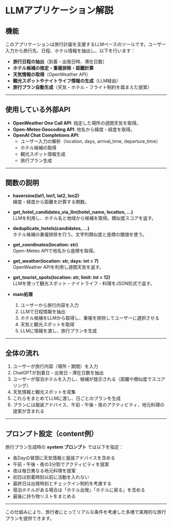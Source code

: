 # LLMアプリケーション解説

## 機能
このアプリケーションは旅行計画を支援するLLMベースのツールです。ユーザー入力から旅行先、日程、ホテル情報を抽出し、以下を行います：
- **旅行日程の抽出**（到着・出発日時、滞在日数）
- **ホテル候補の推定・重複排除・距離計算**
- **天気情報の取得**（OpenWeather API）
- **観光スポットやナイトライフ情報の生成**（LLM経由）
- **旅行プラン自動生成**（天気・ホテル・フライト制約を踏まえた提案）

---

## 使用している外部API
- **OpenWeather One Call API**: 指定した場所の週間天気を取得。
- **Open-Meteo Geocoding API**: 地名から緯度・経度を取得。
- **OpenAI Chat Completions API**:  
  - ユーザー入力の解析（location, days, arrival_time, departure_time）  
  - ホテル候補の取得  
  - 観光スポット情報生成  
  - 旅行プラン生成  

---

## 関数の説明
- **haversine(lat1, lon1, lat2, lon2)**  
  緯度・経度から距離を計算する関数。

- **get_hotel_candidates_via_llm(hotel_name, location, …)**  
  LLMを利用し、ホテル名と地域から候補を取得。類似度スコアを返す。

- **deduplicate_hotels(candidates, …)**  
  ホテル候補の重複排除を行う。文字列類似度と座標の閾値を使う。

- **get_coordinates(location: str)**  
  Open-Meteo APIで地名から座標を取得。

- **get_weather(location: str, days: int = 7)**  
  OpenWeather APIを利用し週間天気を返す。

- **get_tourist_spots(location: str, limit: int = 12)**  
  LLMを使って観光スポット・ナイトライフ・料理をJSON形式で返す。

- **main処理**  
  1. ユーザーから旅行内容を入力  
  2. LLMで日程情報を抽出  
  3. ホテル候補をLLMから取得し、重複を排除してユーザーに選択させる  
  4. 天気と観光スポットを取得  
  5. LLMに情報を渡し、旅行プランを生成  

---

## 全体の流れ
1. ユーザーが旅行内容（場所・期間）を入力  
2. ChatGPTが到着日・出発日・滞在日数を抽出  
3. ユーザーが宿泊ホテルを入力し、候補が提示される（距離や類似度でスコアリング）  
4. 天気情報と観光スポットを収集  
5. これらをまとめてLLMに渡し、日ごとのプランを生成  
6. プランには服装アドバイス、午前・午後・夜のアクティビティ、地元料理の提案が含まれる  

---

## プロンプト設定（content例）
旅行プラン生成時の **system プロンプト** では以下を指定：  
- 各Dayの冒頭に天気情報と服装アドバイスを含める  
- 午前・午後・夜の3分割でアクティビティを提案  
- 夜は毎日異なる地元料理を提案  
- 初日は到着時刻以前に活動を入れない  
- 最終日は出発時刻とチェックイン制約を考慮する  
- 宿泊ホテルがある場合は「ホテル出発」「ホテルに戻る」を含める  
- 最後に持ち物リストをまとめる  

---

この仕組みにより、旅行者にとってリアルな条件を考慮した多様で実用的な旅行プランを提供できます。
